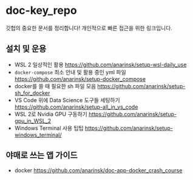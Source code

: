# doc-key_repo

깃헙의 중요한 문서를 정리합니다! 개인적으로 빠른 접근을 위한 링크입니다. 

## 설치 및 운용 

- WSL 2 일상적인 활용 https://github.com/anarinsk/setup-wsl-daily_use
- `docker-compose` 최소 안내 및 활용 중인 yml 파일 https://github.com/anarinsk/setup-docker_compose
- docker를 쓸 때 필요한 sh 파일 모음 https://github.com/anarinsk/setup-sh_for_docker
- VS Code 위에 Data Science 도구들 세팅하기 https://github.com/anarinsk/setup-all_in_vs_code
- WSL 2로 Nvidia GPU 구동하기 https://github.com/anarinsk/setup-gpu_in_WSL_2 
- Windows Terminal 사용 팁팁 https://github.com/anarinsk/setup-windows_terminal/

## 야매로 쓰는 앱 가이드 

- docker https://github.com/anarinsk/doc-app-docker_crash_course
